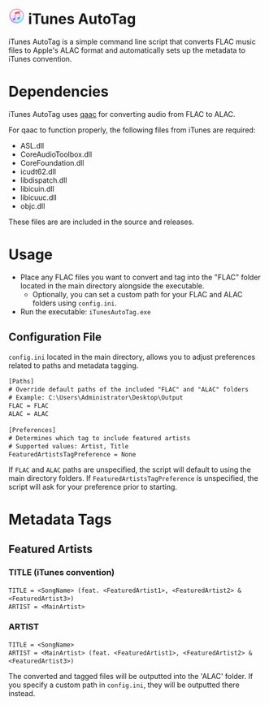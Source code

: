 # <img src="icon.ico" width="32"> iTunes AutoTag
iTunes AutoTag is a simple command line script that converts FLAC music files to Apple's ALAC format and automatically sets up the metadata to iTunes convention.

# Dependencies
iTunes AutoTag uses [qaac](https://github.com/nu774/qaac) for converting audio from FLAC to ALAC.

For qaac to function properly, the following files from iTunes are required:
- ASL.dll
- CoreAudioToolbox.dll
- CoreFoundation.dll
- icudt62.dll
- libdispatch.dll
- libicuin.dll
- libicuuc.dll
- objc.dll

These files are are included in the source and releases.

# Usage
- Place any FLAC files you want to convert and tag into the "FLAC" folder located in the main directory alongside the executable.
  - Optionally, you can set a custom path for your FLAC and ALAC folders using `config.ini`.
- Run the executable: `iTunesAutoTag.exe`

## Configuration File
`config.ini` located in the main directory, allows you to adjust preferences related to paths and metadata tagging.

```
[Paths]
# Override default paths of the included "FLAC" and "ALAC" folders
# Example: C:\Users\Administrator\Desktop\Output
FLAC = FLAC
ALAC = ALAC

[Preferences]
# Determines which tag to include featured artists
# Supported values: Artist, Title
FeaturedArtistsTagPreference = None
```

If `FLAC` and `ALAC` paths are unspecified, the script will default to using the main directory folders.
If `FeaturedArtistsTagPreference` is unspecified, the script will ask for your preference prior to starting.

# Metadata Tags
## Featured Artists

### TITLE (iTunes convention)
```
TITLE = <SongName> (feat. <FeaturedArtist1>, <FeaturedArtist2> & <FeaturedArtist3>)
ARTIST = <MainArtist>
```
### ARTIST
```
TITLE = <SongName>
ARTIST = <MainArtist> (feat. <FeaturedArtist1>, <FeaturedArtist2> & <FeaturedArtist3>)
```

The converted and tagged files will be outputted into the 'ALAC' folder. If you specify a custom path in `config.ini`, they will be outputted there instead.
